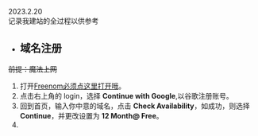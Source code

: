 2023.2.20  
记录我建站的全过程以供参考
- ## 域名注册
~~前提：魔法上网~~
1. 打开[Freenom必须点这里打开哦](https://www.freenom.com/en/index.html?lang=en)。
2. 点击右上角的 login，选择 **Continue with Google**,以谷歌注册账号。
3. 回到首页，输入你中意的域名，点击 **Check Availability**，如成功，则选择 **Continue**，并更改设置为 **12 Month@ Free**。
4. 